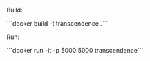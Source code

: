 <p>Build:</p>
<p>```docker build -t transcendence .```</p>
<p>Run:</p>
<p>```docker run -it -p 5000:5000 transcendence```</p>
